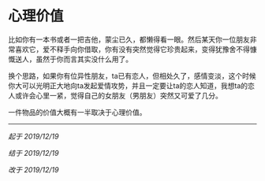 # 心理价值

比如你有一本书或者一把吉他，蒙尘已久，都懒得看一眼。然后某天你一位朋友非常喜欢它，爱不释手向你借取，你有没有突然觉得它珍贵起来，变得犹豫舍不得慷慨送人，虽然于你而言其实没什么用了。

换个思路，如果你有位异性朋友，ta已有恋人，但相处久了，感情变淡，这个时候你大可以光明正大地向ta发起爱情攻势，并且一定要让ta的恋人知道，我想ta的恋人或许会心里一紧，觉得自己的女朋友（男朋友）突然又可爱了几分。

一件物品的价值大概有一半取决于心理价值。

------------------------

*起于 2019/12/19*

*结于 2019/12/19*

*改于 2019/12/19*

